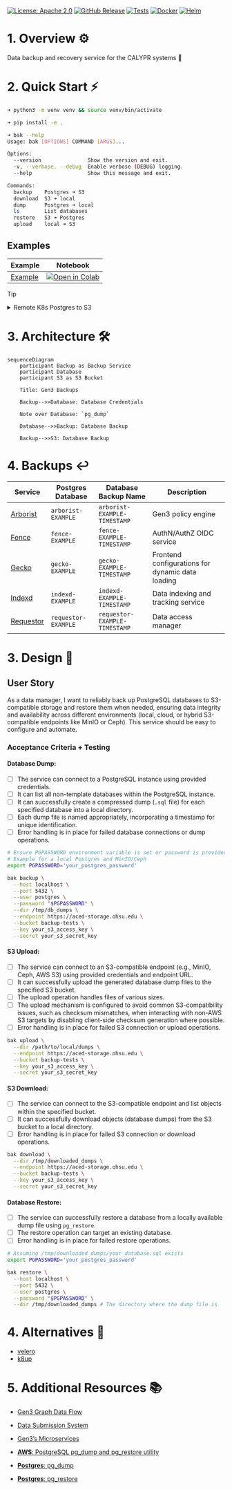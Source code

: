 [![License: Apache 2.0][license-badge]][license]
[![GitHub Release][release-badge]][release]
[![Tests][tests-badge]][tests]
[![Docker][docker-badge]][docker]
[![Helm][helm-badge]][helm]

[license-badge]: https://img.shields.io/badge/License-Apache-blue.svg
[license]: https://opensource.org/license/apache-2-0

[release-badge]: https://img.shields.io/github/v/release/ACED-IDP/backup-service
[release]: https://github.com/ACED-IDP/backup-service/releases

[tests-badge]: https://img.shields.io/github/actions/workflow/status/aced-idp/backup-service/tests.yaml?label=tests
[tests]: https://github.com/ACED-IDP/backup-service/actions/workflows/tests.yaml

[docker-badge]: https://img.shields.io/badge/Docker%20Repo-Quay.io-blue?logo=docker
[docker]: https://quay.io/repository/ohsu-comp-bio/backup-service?tab=tags&tag=latest

[helm-badge]: https://img.shields.io/badge/Helm-0F1689?logo=helm&logoColor=fff
[helm]: https://github.com/ohsu-comp-bio/helm-charts/tree/main/charts/backups

# 1. Overview ⚙️

Data backup and recovery service for the CALYPR systems 🔄

# 2. Quick Start ⚡

```sh
➜ python3 -m venv venv && source venv/bin/activate

➜ pip install -e .

➜ bak --help
Usage: bak [OPTIONS] COMMAND [ARGS]...

Options:
  --version               Show the version and exit.
  -v, --verbose, --debug  Enable verbose (DEBUG) logging.
  --help                  Show this message and exit.

Commands:
  backup    Postgres ➜ S3
  download  S3 ➜ local
  dump      Postgres ➜ local
  ls        List databases
  restore   S3 ➜ Postgres
  upload    local ➜ S3
```

## Examples

| Example            | Notebook                               |
| ------------------ | -------------------------------------- |
| [Example][example] | [![Open in Colab][colab-badge]][colab] |

[example]: https://github.com/ga4gh/task-execution-schemas/releases/tag/v1.1
[colab-badge]: https://colab.research.google.com/assets/colab-badge.svg
[colab]: https://colab.research.google.com/github/ACED-IDP/backup-service/blob/main/examples/example.ipynb

> [!TIP]
>
> <details>
> <summary>Remote K8s Postgres to S3</summary>
>
> ```sh
> ➜ kubectl config current-context
> kind-dev
>
> ➜ kubectl get svc | grep postgresql
> local-postgresql
>
> ➜ kubectl port-forward service/local-postgresql 5432:5432
> Forwarding from 127.0.0.1:5432 -> 5432
> Forwarding from [::1]:5432 -> 5432
>
> ➜ export PGPASSWORD='example'
>
> ➜ backup --host localhost:5432 --bucket s3://example-bucket/
> ```
>
> </details>

# 3. Architecture 🛠️

```mermaid
sequenceDiagram
    participant Backup as Backup Service
    participant Database
    participant S3 as S3 Bucket

    Title: Gen3 Backups

    Backup-->>Database: Database Credentials

    Note over Database: `pg_dump`

    Database-->>Backup: Database Backup

    Backup-->>S3: Database Backup
```

# 4. Backups ↩️

| Service                | Postgres Database   | Database Backup Name          | Description                                      |
| ---------------------- | ------------------- | ----------------------------- | ------------------------------------------------ |
| [Arborist][arborist]   | `arborist-EXAMPLE`  | `arborist-EXAMPLE-TIMESTAMP`  | Gen3 policy engine                               |
| [Fence][fence]         | `fence-EXAMPLE`     | `fence-EXAMPLE-TIMESTAMP`     | AuthN/AuthZ OIDC service                         |
| [Gecko][gecko]         | `gecko-EXAMPLE`     | `gecko-EXAMPLE-TIMESTAMP`     | Frontend configurations for dynamic data loading |
| [Indexd][indexd]       | `indexd-EXAMPLE`    | `indexd-EXAMPLE-TIMESTAMP`    | Data indexing and tracking service               |
| [Requestor][requestor] | `requestor-EXAMPLE` | `requestor-EXAMPLE-TIMESTAMP` | Data access manager                              |

[arborist]: https://github.com/uc-cdis/arborist
[fence]: https://github.com/uc-cdis/fence
[gecko]: https://github.com/aced-idp/gecko
[indexd]: https://github.com/uc-cdis/indexd
[requestor]: https://github.com/uc-cdis/requestor

# 3. Design 📐

## User Story

As a data manager, I want to reliably back up PostgreSQL databases to S3-compatible storage and restore them when needed, ensuring data integrity and availability across different environments (local, cloud, or hybrid S3-compatible endpoints like MinIO or Ceph). This service should be easy to configure and automate.

### Acceptance Criteria + Testing

#### Database Dump:

- [ ] The service can connect to a PostgreSQL instance using provided credentials.
- [ ] It can list all non-template databases within the PostgreSQL instance.
- [ ] It can successfully create a compressed dump (`.sql` file) for each specified database into a local directory.
- [ ] Each dump file is named appropriately, incorporating a timestamp for unique identification.
- [ ] Error handling is in place for failed database connections or dump operations.

```sh
# Ensure PGPASSWORD environment variable is set or password is provided securely
# Example for a local Postgres and MinIO/Ceph
export PGPASSWORD='your_postgres_password'

bak backup \
  --host localhost \
  --port 5432 \
  --user postgres \
  --password "$PGPASSWORD" \
  --dir /tmp/db_dumps \
  --endpoint https://aced-storage.ohsu.edu \
  --bucket backup-tests \
  --key your_s3_access_key \
  --secret your_s3_secret_key
```

#### S3 Upload:

- [ ] The service can connect to an S3-compatible endpoint (e.g., MinIO, Ceph, AWS S3) using provided credentials and endpoint URL.
- [ ] It can successfully upload the generated database dump files to the specified S3 bucket.
- [ ] The upload operation handles files of various sizes.
- [ ] The upload mechanism is configured to avoid common S3-compatibility issues, such as checksum mismatches, when interacting with non-AWS S3 targets by disabling client-side checksum generation where possible.
- [ ] Error handling is in place for failed S3 connection or upload operations.

```sh
bak upload \
  --dir /path/to/local/dumps \
  --endpoint https://aced-storage.ohsu.edu \
  --bucket backup-tests \
  --key your_s3_access_key \
  --secret your_s3_secret_key
```

#### S3 Download:

- [ ] The service can connect to the S3-compatible endpoint and list objects within the specified bucket.
- [ ] It can successfully download objects (database dumps) from the S3 bucket to a local directory.
- [ ] Error handling is in place for failed S3 connection or download operations.

```sh
bak download \
  --dir /tmp/downloaded_dumps \
  --endpoint https://aced-storage.ohsu.edu \
  --bucket backup-tests \
  --key your_s3_access_key \
  --secret your_s3_secret_key
```

#### Database Restore:

- [ ] The service can successfully restore a database from a locally available dump file using `pg_restore`.
- [ ] The restore operation can target an existing database.
- [ ] Error handling is in place for failed restore operations.

```sh
# Assuming /tmp/downloaded_dumps/your_database.sql exists
export PGPASSWORD='your_postgres_password'

bak restore \
  --host localhost \
  --port 5432 \
  --user postgres \
  --password "$PGPASSWORD" \
  --dir /tmp/downloaded_dumps # The directory where the dump file is
```

# 4. Alternatives 📖

- [velero](https://velero.io)
- [k8up](https://k8up.io)

# 5. Additional Resources 📚

- [Gen3 Graph Data Flow](https://docs.gen3.org/gen3-resources/developer-guide/architecture/#gen3-graph-data-flow)

- [Data Submission System](https://gen3.org/resources/developer/#data-submission-system)

- [Gen3’s Microservices](https://gen3.org/resources/developer/microservice/)

- [**AWS**: PostgreSQL pg_dump and pg_restore utility](https://docs.aws.amazon.com/dms/latest/sbs/chap-manageddatabases.postgresql-rds-postgresql-full-load-pd_dump.html)

- [**Postgres**: pg_dump](https://www.postgresql.org/docs/current/app-pgdump.html)

- [**Postgres**: pg_restore](https://www.postgresql.org/docs/current/app-pgrestore.html)
